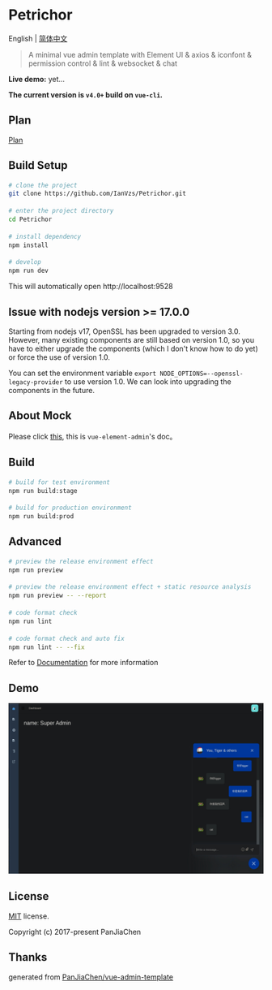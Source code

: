 # Petrichor

English | [简体中文](./README-zh.md)

> A minimal vue admin template with Element UI & axios & iconfont & permission control & lint
> & websocket & chat

**Live demo:** 
yet...

**The current version is `v4.0+` build on `vue-cli`.**

## Plan
[Plan](./plan.md)
## Build Setup

```bash
# clone the project
git clone https://github.com/IanVzs/Petrichor.git

# enter the project directory
cd Petrichor

# install dependency
npm install

# develop
npm run dev
```

This will automatically open http://localhost:9528

## Issue with nodejs version >= 17.0.0

Starting from nodejs v17, OpenSSL has been upgraded to version 3.0. However, many existing components are still based on version 1.0, so you have to either upgrade the components (which I don't know how to do yet) or force the use of version 1.0.

You can set the environment variable `export NODE_OPTIONS=--openssl-legacy-provider` to use version 1.0. We can look into upgrading the components in the future.

## About Mock
Please click [this](https://panjiachen.github.io/vue-element-admin-site/zh/guide/essentials/mock-api.html), this is `vue-element-admin`'s doc。

## Build

```bash
# build for test environment
npm run build:stage

# build for production environment
npm run build:prod
```

## Advanced

```bash
# preview the release environment effect
npm run preview

# preview the release environment effect + static resource analysis
npm run preview -- --report

# code format check
npm run lint

# code format check and auto fix
npm run lint -- --fix
```

Refer to [Documentation](https://panjiachen.github.io/vue-element-admin-site/guide/essentials/deploy.html) for more information

## Demo

![demo](https://github.com/IanVzs/Petrichor/blob/master/version_shows/now_version.jpg "now version")

## License

[MIT](https://github.com/IanVzs/Petrichor/blob/master/LICENSE) license.

Copyright (c) 2017-present PanJiaChen

## Thanks
generated from [PanJiaChen/vue-admin-template](https://github.com/PanJiaChen/vue-admin-template)